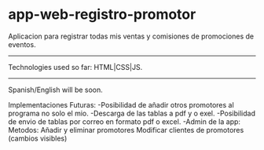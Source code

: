 # app-web-registro-promotor
Aplicacion para registrar todas mis ventas y comisiones de promociones de eventos.

*********************************
Technologies used so far: HTML|CSS|JS.
*********************************
Spanish/English will be soon.

Implementaciones Futuras:
 -Posibilidad de añadir otros promotores al programa no solo el mio.
 -Descarga de las tablas a pdf y o exel.
 -Posibilidad de envio de tablas por correo en formato pdf o excel.
 -Admin de la app:  
                  Metodos: Añadir y eliminar promotores
                           Modificar clientes de promotores (cambios visibles)
 
